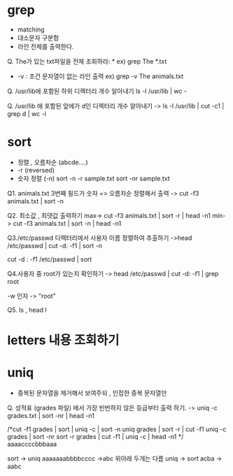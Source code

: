 # grep
  - matching
  - 대소문자 구분함
  - 라인 전체를 출력한다.

Q. The가 있는 txt파일을 전체 조회하라: *
ex) grep The *.txt

- -v : 조건 문자열이 없는 라인 출력
  ex) grep -v The animals.txt

Q. /usr/lib에 포함된 하위 디렉터리 개수 알아내기
ls -l /usr/lib | wc -

Q. /usr/lib 에 포함된 앞에가 d인 디렉터리 개수 알아내기
-> ls -l /usr/lib | cut -c1 | grep d | wc -l

# sort
  - 정렬 , 오름차순 (abcde....)
  - -r (reversed)
  - 숫자 정렬 (-n)
  sort -n -r sample.txt
  sort -nr sample.txt

Q1. animals.txt 3번째 필드가 숫자 => 오름차순 정렬해서 출력
-> cut -f3 animals.txt | sort -n

Q2. 최소값 , 최댓값 출력하기
max-> cut -f3 animals.txt | sort -r | head -n1
min-> cut -f3 animals.txt | sort -n | head -n1

Q3./etc/passwd 디렉터리에서 사용자 이름 정렬하여 추출하기
->head /etc/passwd | cut -d: -f1 | sort -n

cut -d : -f1 /etc/passwd | sort

Q4.사용자 중 root가 있는지 확인하기
-> head /etc/passwd | cut -d: -f1 | grep root

-w 인자 -> "root"


Q5. ls , head
l

# letters  내용 조회하기

# uniq
  - 중복된 문자열을 제거해서 보여주되 , 인접한 중복 문자열만

Q. 성적표 (grades 파일) 에서 가장 빈번하지 않은 등급부터 출력 하기.
 -> uniq -c grades.txt | sort -nr | head -n1

 /*cut -f1 grades | sort | uniq -c | sort -n
 uniq grades | sort -r | cut -f1
 uniq -c grades | sort -nr
 sort -r grades | cut -f1 | uniq -c | head -n1
*/
aaaaccccbbbaaa

sort -> uniq
aaaaaaabbbbcccc ->abc
위아래 두개는 다름
uniq -> sort
acba -> aabc

